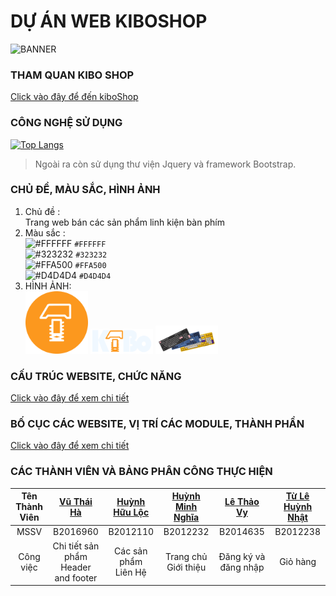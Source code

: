 # DỰ ÁN WEB KIBOSHOP
![BANNER](https://dusthuynh.github.io/kiboShop/media/icon_logo/icon_kibo1.png)
### THAM QUAN KIBO SHOP
[Click vào đây để đến kiboShop](https://dusthuynh.github.io/kiboShop/)

### CÔNG NGHỆ SỬ DỤNG
[![Top Langs](https://github-readme-stats.vercel.app/api/top-langs/?username=Dusthuynh&exclude_repo=CTU,frontendmentor,Dusthuynh,BTCT188,dusthuynh.github.io,nghiacutephomaique&layout=compact)](https://github.com/Dusthuynh/kiboShop)
>Ngoài ra còn sử dụng thư viện Jquery và framework Bootstrap.
### CHỦ ĐỀ, MÀU SẮC, HÌNH ẢNH
1. Chủ đề : <br/> Trang web bán các sản phẩm linh kiện bàn phím
1. Màu sắc : <br/>
        ![#FFFFFF](https://via.placeholder.com/15/FFFFFF/000000?text=+) `#FFFFFF` <br/>
        ![#323232](https://via.placeholder.com/15/323232/000000?text=+) `#323232` <br/>
        ![#FFA500](https://via.placeholder.com/15/FFA500/000000?text=+) `#FFA500` <br/>
        ![#D4D4D4](https://via.placeholder.com/15/D4D4D4/000000?text=+) `#D4D4D4` <br/>
1. HÌNH ẢNH:<br/>
        <img src="https://raw.githubusercontent.com/Dusthuynh/CTU/main/CT188_Nhap%20mon%20lap%20trinh%20Web/thuyettrinh/icon.png"  width="100">
        <img src="https://raw.githubusercontent.com/Dusthuynh/CTU/main/CT188_Nhap%20mon%20lap%20trinh%20Web/thuyettrinh/logo.png"  width="100">
        <img src="https://raw.githubusercontent.com/Dusthuynh/CTU/main/CT188_Nhap%20mon%20lap%20trinh%20Web/thuyettrinh/banphim.png"  width="100">
### CẤU TRÚC WEBSITE, CHỨC NĂNG
[Click vào đây để xem chi tiết](https://bom.so/Uo0SdQ)
### BỐ CỤC CÁC WEBSITE, VỊ TRÍ CÁC MODULE, THÀNH PHẦN
[Click vào đây để xem chi tiết](https://bom.so/Uo0SdQ)
### CÁC THÀNH VIÊN VÀ BẢNG PHÂN CÔNG THỰC HIỆN
| Tên Thành Viên | [Vũ Thái Hà](https://github.com/ThaiHa279) | [Huỳnh Hữu Lộc](https://github.com/huynhhuuloc129) | [Huỳnh Minh Nghĩa](https://github.com/Dusthuynh) | [Lê Thảo Vy](https://github.com/lethaowe) | [Từ Lê Huỳnh Nhật](https://github.com/Tarykege) | 
| :---: | :---: | :---: | :---: | :---: | :---: | 
| MSSV | B2016960 | B2012110 | B2012232 | B2014635 | B2012238 | 
| Công việc | Chi tiết sản phẩm <br/> Header and footer | Các sản phẩm <br/> Liên Hệ  | Trang chủ <br/> Giới thiệu | Đăng ký và đăng nhập | Giỏ hàng |
